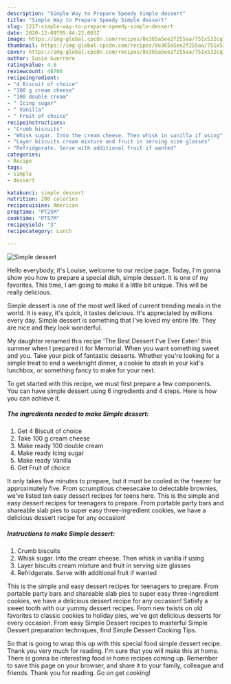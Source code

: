 ```yaml
---
description: "Simple Way to Prepare Speedy Simple dessert"
title: "Simple Way to Prepare Speedy Simple dessert"
slug: 1217-simple-way-to-prepare-speedy-simple-dessert
date: 2020-12-09T05:44:22.003Z
image: https://img-global.cpcdn.com/recipes/8e365a5ee2f255aa/751x532cq70/simple-dessert-recipe-main-photo.jpg
thumbnail: https://img-global.cpcdn.com/recipes/8e365a5ee2f255aa/751x532cq70/simple-dessert-recipe-main-photo.jpg
cover: https://img-global.cpcdn.com/recipes/8e365a5ee2f255aa/751x532cq70/simple-dessert-recipe-main-photo.jpg
author: Susie Guerrero
ratingvalue: 4.6
reviewcount: 48706
recipeingredient:
- "4 Biscuit of choice"
- "100 g cream cheese"
- "100 double cream"
- " Icing sugar"
- " Vanilla"
- " Fruit of choice"
recipeinstructions:
- "Crumb biscuits"
- "Whisk sugar. Into the cream cheese. Then whisk in vanilla if using"
- "Layer biscuits cream mixture and fruit in serving size glasses"
- "Refridgerate. Serve with additional fruit if wanted"
categories:
- Recipe
tags:
- simple
- dessert

katakunci: simple dessert 
nutrition: 288 calories
recipecuisine: American
preptime: "PT25M"
cooktime: "PT57M"
recipeyield: "3"
recipecategory: Lunch

---
```



![Simple dessert](https://img-global.cpcdn.com/recipes/8e365a5ee2f255aa/751x532cq70/simple-dessert-recipe-main-photo.jpg)

Hello everybody, it's Louise, welcome to our recipe page. Today, I'm gonna show you how to prepare a special dish, simple dessert. It is one of my favorites. This time, I am going to make it a little bit unique. This will be really delicious.

Simple dessert is one of the most well liked of current trending meals in the world. It is easy, it's quick, it tastes delicious. It's appreciated by millions every day. Simple dessert is something that I've loved my entire life. They are nice and they look wonderful.

My daughter renamed this recipe &#39;The Best Dessert I&#39;ve Ever Eaten&#39; this summer when I prepared it for Memorial. When you want something sweet and you. Take your pick of fantastic desserts. Whether you&#39;re looking for a simple treat to end a weeknight dinner, a cookie to stash in your kid&#39;s lunchbox, or something fancy to make for your next.


To get started with this recipe, we must first prepare a few components. You can have simple dessert using 6 ingredients and 4 steps. Here is how you can achieve it.

<!--inarticleads1-->

##### The ingredients needed to make Simple dessert:

1. Get 4 Biscuit of choice
1. Take 100 g cream cheese
1. Make ready 100 double cream
1. Make ready  Icing sugar
1. Make ready  Vanilla
1. Get  Fruit of choice


It only takes five minutes to prepare, but it must be cooled in the freezer for approximately five. From scrumptious cheesecake to delectable brownies, we&#39;ve listed ten easy dessert recipes for teens here. This is the simple and easy dessert recipes for teenagers to prepare. From portable party bars and shareable slab pies to super easy three-ingredient cookies, we have a delicious dessert recipe for any occasion! 

<!--inarticleads2-->

##### Instructions to make Simple dessert:

1. Crumb biscuits
1. Whisk sugar. Into the cream cheese. Then whisk in vanilla if using
1. Layer biscuits cream mixture and fruit in serving size glasses
1. Refridgerate. Serve with additional fruit if wanted


This is the simple and easy dessert recipes for teenagers to prepare. From portable party bars and shareable slab pies to super easy three-ingredient cookies, we have a delicious dessert recipe for any occasion! Satisfy a sweet tooth with our yummy dessert recipes. From new twists on old favorites to classic cookies to holiday pies, we&#39;ve got delicious desserts for every occasion. From easy Simple Dessert recipes to masterful Simple Dessert preparation techniques, find Simple Dessert Cooking Tips. 

So that is going to wrap this up with this special food simple dessert recipe. Thank you very much for reading. I'm sure that you will make this at home. There is gonna be interesting food in home recipes coming up. Remember to save this page on your browser, and share it to your family, colleague and friends. Thank you for reading. Go on get cooking!

